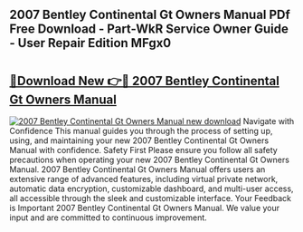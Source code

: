 ## 2007 Bentley Continental Gt Owners Manual PDf Free Download - Part-WkR Service Owner Guide - User Repair Edition MFgx0

# <h2><a href="http://bc44059.oget.top/?id=2007+Bentley+Continental+Gt+Owners+Manual">🔗Download New 👉🔴 2007 Bentley Continental Gt Owners Manual</a></h2>

[![2007 Bentley Continental Gt Owners Manual new download](https://i.imgur.com/5g1atiW.png)](http://bc44059.oget.top/?id=2007+Bentley+Continental+Gt+Owners+Manual)
Navigate with Confidence This manual guides you through the process of setting up, using, and maintaining your new 2007 Bentley Continental Gt Owners Manual with confidence. Safety First Please ensure you follow all safety precautions when operating your new 2007 Bentley Continental Gt Owners Manual. 2007 Bentley Continental Gt Owners Manual offers users an extensive range of advanced features, including virtual private network, automatic data encryption, customizable dashboard, and multi-user access, all accessible through the sleek and customizable interface. Your Feedback is Important 2007 Bentley Continental Gt Owners Manual. We value your input and are committed to continuous improvement.
